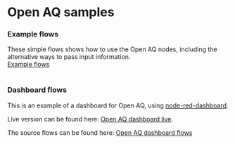 <h1>Open AQ samples</h1>


<h3>Example flows</h3>
These simple flows shows how to use the Open AQ nodes, including the alternative ways to pass input information.
<br>
<div>
<a target="_blank" href="./flows/flows_openaq.json">Example flows</a>
</div>
<br>

<h3>Dashboard flows</h3>
<p>
This is an example of a dashboard for Open AQ, using
<a target="_blank" href="https://flows.nodered.org/node/node-red-dashboard">node-red-dashboard</a>.
<p>
<p>
Live version can be found here: 
<a target="_blank" href="https://aq.eu-gb.mybluemix.net/ui">Open AQ dashboard live</a>.
</p>
<p>
The source flows can be found here:
<a target="_blank" href="./flows/flows_openaq_dashboard.json">Open AQ dashboard flows</a>
</p>
